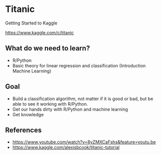 # Titanic
Getting Started to Kaggle

https://www.kaggle.com/c/titanic

## What do we need to learn?

* R/Python
* Basic theory for linear regression and classification (Introduction Machine Learning)

## Goal

* Build a classification algorithm, not matter if it is good or bad, but be able to see it working with R/Python. 
* Get our hands dirty with R/Python and machine learning
* Get knowledge

## References

* https://www.youtube.com/watch?v=8yZMXCaFshs&feature=youtu.be
* https://www.kaggle.com/alexisbcook/titanic-tutorial
